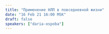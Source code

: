```yaml
---
title: "Применение НЛП в повседневной жизни"
date: "16 Feb 21 16:00 MSK"
draft: false
speakers: ["daria-ospoba"]
---
```

